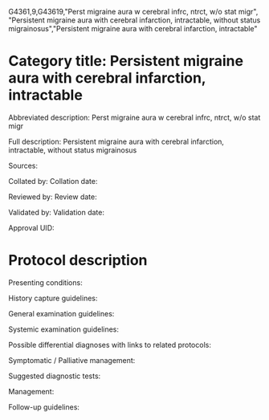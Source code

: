 G4361,9,G43619,"Perst migraine aura w cerebral infrc, ntrct, w/o stat migr", "Persistent migraine aura with cerebral infarction, intractable, without status migrainosus","Persistent migraine aura with cerebral infarction, intractable"
# Category title: Persistent migraine aura with cerebral infarction, intractable

Abbreviated description: Perst migraine aura w cerebral infrc, ntrct, w/o stat migr

Full description: Persistent migraine aura with cerebral infarction, intractable, without status migrainosus

Sources:

Collated by:
Collation date:

Reviewed by:
Review date:

Validated by:
Validation date:

Approval UID:

# Protocol description

Presenting conditions:

History capture guidelines:

General examination guidelines:

Systemic examination guidelines:

Possible differential diagnoses with links to related protocols:

Symptomatic / Palliative management:

Suggested diagnostic tests:

Management:

Follow-up guidelines:
